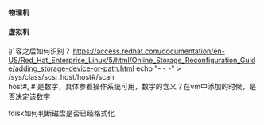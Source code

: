 #### 物理机
#### 虚拟机
扩容之后如何识别？
https://access.redhat.com/documentation/en-US/Red_Hat_Enterprise_Linux/5/html/Online_Storage_Reconfiguration_Guide/adding_storage-device-or-path.html
echo "- - -" > /sys/class/scsi_host/host#/scan  
host#, # 是数字，具体参看操作系统可用，数字的含义？在vm中添加的时候，是否决定该数字

fdisk如何判断磁盘是否已经格式化
